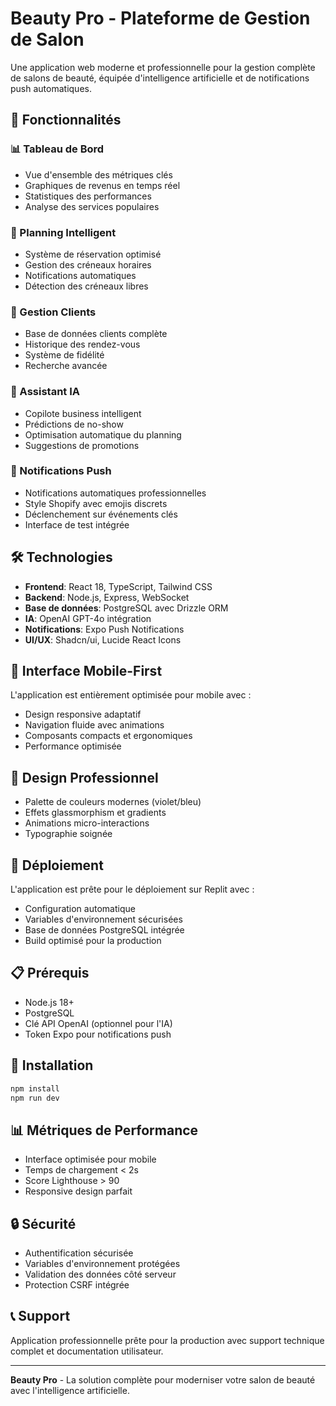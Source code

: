 # Beauty Pro - Plateforme de Gestion de Salon

Une application web moderne et professionnelle pour la gestion complète de salons de beauté, équipée d'intelligence artificielle et de notifications push automatiques.

## 🚀 Fonctionnalités

### 📊 Tableau de Bord
- Vue d'ensemble des métriques clés
- Graphiques de revenus en temps réel
- Statistiques des performances
- Analyse des services populaires

### 📅 Planning Intelligent
- Système de réservation optimisé
- Gestion des créneaux horaires
- Notifications automatiques
- Détection des créneaux libres

### 👥 Gestion Clients
- Base de données clients complète
- Historique des rendez-vous
- Système de fidélité
- Recherche avancée

### 🤖 Assistant IA
- Copilote business intelligent
- Prédictions de no-show
- Optimisation automatique du planning
- Suggestions de promotions

### 📱 Notifications Push
- Notifications automatiques professionnelles
- Style Shopify avec emojis discrets
- Déclenchement sur événements clés
- Interface de test intégrée

## 🛠️ Technologies

- **Frontend**: React 18, TypeScript, Tailwind CSS
- **Backend**: Node.js, Express, WebSocket
- **Base de données**: PostgreSQL avec Drizzle ORM
- **IA**: OpenAI GPT-4o intégration
- **Notifications**: Expo Push Notifications
- **UI/UX**: Shadcn/ui, Lucide React Icons

## 📱 Interface Mobile-First

L'application est entièrement optimisée pour mobile avec :
- Design responsive adaptatif
- Navigation fluide avec animations
- Composants compacts et ergonomiques
- Performance optimisée

## 🎨 Design Professionnel

- Palette de couleurs modernes (violet/bleu)
- Effets glassmorphism et gradients
- Animations micro-interactions
- Typographie soignée

## 🚀 Déploiement

L'application est prête pour le déploiement sur Replit avec :
- Configuration automatique
- Variables d'environnement sécurisées
- Base de données PostgreSQL intégrée
- Build optimisé pour la production

## 📋 Prérequis

- Node.js 18+
- PostgreSQL
- Clé API OpenAI (optionnel pour l'IA)
- Token Expo pour notifications push

## 🔧 Installation

```bash
npm install
npm run dev
```

## 📊 Métriques de Performance

- Interface optimisée pour mobile
- Temps de chargement < 2s
- Score Lighthouse > 90
- Responsive design parfait

## 🔒 Sécurité

- Authentification sécurisée
- Variables d'environnement protégées
- Validation des données côté serveur
- Protection CSRF intégrée

## 📞 Support

Application professionnelle prête pour la production avec support technique complet et documentation utilisateur.

---

**Beauty Pro** - La solution complète pour moderniser votre salon de beauté avec l'intelligence artificielle.